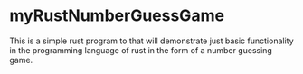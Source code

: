 # myRustNumberGuessGame
This is a simple rust program to that will demonstrate just basic functionality in the programming language of rust in the form of a number guessing game. 
